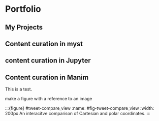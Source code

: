 # Portfolio

## My Projects


## Content curation in myst

## content curation in Jupyter

## Content curation in Manim


This is a test.

make a figure with a reference to an image

:::{figure} #tweet-compare_view
:name: #fig-tweet-compare_view
:width: 200px
An interacitve comparison of  Cartesian and polar coordinates.
:::
